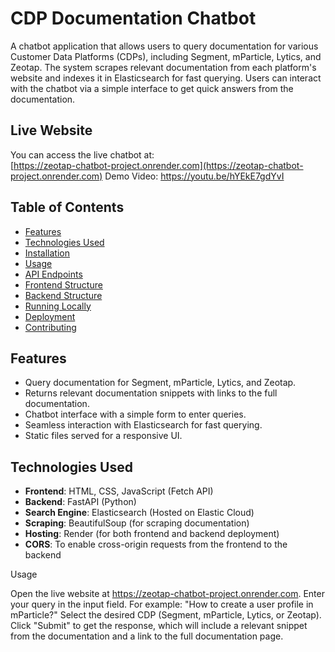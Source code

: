 # CDP Documentation Chatbot

A chatbot application that allows users to query documentation for various Customer Data Platforms (CDPs), including Segment, mParticle, Lytics, and Zeotap. The system scrapes relevant documentation from each platform's website and indexes it in Elasticsearch for fast querying. Users can interact with the chatbot via a simple interface to get quick answers from the documentation.

## Live Website

You can access the live chatbot at:  
[https://zeotap-chatbot-project.onrender.com](https://zeotap-chatbot-project.onrender.com)
Demo Video: https://youtu.be/hYEkE7gdYvI
## Table of Contents

- [Features](#features)
- [Technologies Used](#technologies-used)
- [Installation](#installation)
- [Usage](#usage)
- [API Endpoints](#api-endpoints)
- [Frontend Structure](#frontend-structure)
- [Backend Structure](#backend-structure)
- [Running Locally](#running-locally)
- [Deployment](#deployment)
- [Contributing](#contributing)

## Features

- Query documentation for Segment, mParticle, Lytics, and Zeotap.
- Returns relevant documentation snippets with links to the full documentation.
- Chatbot interface with a simple form to enter queries.
- Seamless interaction with Elasticsearch for fast querying.
- Static files served for a responsive UI.

## Technologies Used

- **Frontend**: HTML, CSS, JavaScript (Fetch API)
- **Backend**: FastAPI (Python)
- **Search Engine**: Elasticsearch (Hosted on Elastic Cloud)
- **Scraping**: BeautifulSoup (for scraping documentation)
- **Hosting**: Render (for both frontend and backend deployment)
- **CORS**: To enable cross-origin requests from the frontend to the backend

Usage

Open the live website at https://zeotap-chatbot-project.onrender.com.
Enter your query in the input field. For example:
"How to create a user profile in mParticle?"
Select the desired CDP (Segment, mParticle, Lytics, or Zeotap).
Click "Submit" to get the response, which will include a relevant snippet from the documentation and a link to the full documentation page.


